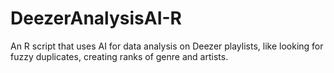 # DeezerAnalysisAI-R
An R script that uses AI for data analysis on Deezer playlists, like looking for fuzzy duplicates, creating ranks of genre and artists.
